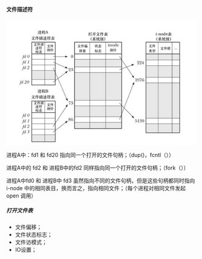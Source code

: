 #### 文件描述符

![image-20230512141558214](./image-20230512141558214.png)

进程A中：fd1 和 fd20 指向同一个打开的文件句柄；（dup()，fcntl（））

进程A中的 fd2 和 进程B中的fd2 同样指向同一个打开的文件句柄；（fork（））

进程A中fd0 和 进程B中 fd3 虽然指向不同的文件句柄，但是这些句柄都同时指向 i-node 中的相同表目，换而言之，指向相同文件；（每个进程对相同文件发起 open 调用）





##### 打开文件表

- 文件偏移；
- 文件状态标志；
- 文件访模式；
- IO设置；